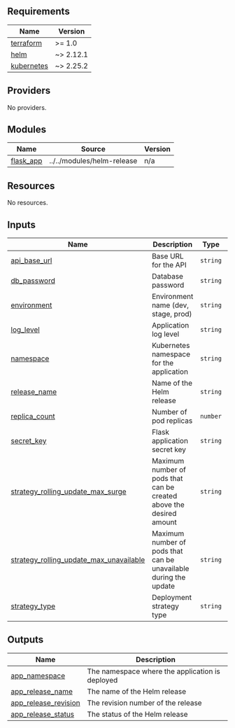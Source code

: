 <!-- BEGIN_TF_DOCS -->
## Requirements

| Name | Version |
|------|---------|
| <a name="requirement_terraform"></a> [terraform](#requirement\_terraform) | >= 1.0 |
| <a name="requirement_helm"></a> [helm](#requirement\_helm) | ~> 2.12.1 |
| <a name="requirement_kubernetes"></a> [kubernetes](#requirement\_kubernetes) | ~> 2.25.2 |

## Providers

No providers.

## Modules

| Name | Source | Version |
|------|--------|---------|
| <a name="module_flask_app"></a> [flask\_app](#module\_flask\_app) | ../../modules/helm-release | n/a |

## Resources

No resources.

## Inputs

| Name | Description | Type | Default | Required |
|------|-------------|------|---------|:--------:|
| <a name="input_api_base_url"></a> [api\_base\_url](#input\_api\_base\_url) | Base URL for the API | `string` | `"http://stage.flask-app.internal"` | no |
| <a name="input_db_password"></a> [db\_password](#input\_db\_password) | Database password | `string` | n/a | yes |
| <a name="input_environment"></a> [environment](#input\_environment) | Environment name (dev, stage, prod) | `string` | `"stage"` | no |
| <a name="input_log_level"></a> [log\_level](#input\_log\_level) | Application log level | `string` | `"INFO"` | no |
| <a name="input_namespace"></a> [namespace](#input\_namespace) | Kubernetes namespace for the application | `string` | `"stage"` | no |
| <a name="input_release_name"></a> [release\_name](#input\_release\_name) | Name of the Helm release | `string` | `"flask-app-release"` | no |
| <a name="input_replica_count"></a> [replica\_count](#input\_replica\_count) | Number of pod replicas | `number` | `2` | no |
| <a name="input_secret_key"></a> [secret\_key](#input\_secret\_key) | Flask application secret key | `string` | n/a | yes |
| <a name="input_strategy_rolling_update_max_surge"></a> [strategy\_rolling\_update\_max\_surge](#input\_strategy\_rolling\_update\_max\_surge) | Maximum number of pods that can be created above the desired amount | `string` | `"25%"` | no |
| <a name="input_strategy_rolling_update_max_unavailable"></a> [strategy\_rolling\_update\_max\_unavailable](#input\_strategy\_rolling\_update\_max\_unavailable) | Maximum number of pods that can be unavailable during the update | `string` | `"25%"` | no |
| <a name="input_strategy_type"></a> [strategy\_type](#input\_strategy\_type) | Deployment strategy type | `string` | `"RollingUpdate"` | no |

## Outputs

| Name | Description |
|------|-------------|
| <a name="output_app_namespace"></a> [app\_namespace](#output\_app\_namespace) | The namespace where the application is deployed |
| <a name="output_app_release_name"></a> [app\_release\_name](#output\_app\_release\_name) | The name of the Helm release |
| <a name="output_app_release_revision"></a> [app\_release\_revision](#output\_app\_release\_revision) | The revision number of the release |
| <a name="output_app_release_status"></a> [app\_release\_status](#output\_app\_release\_status) | The status of the Helm release |
<!-- END_TF_DOCS -->
